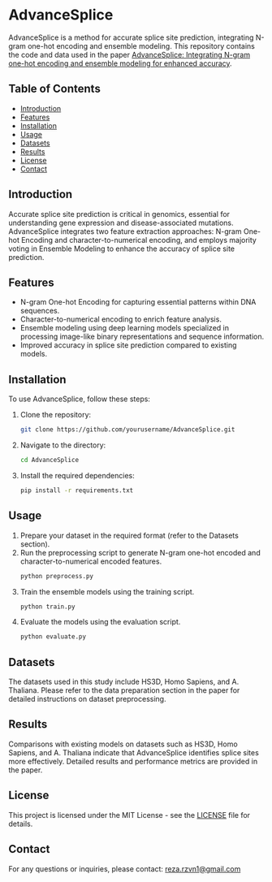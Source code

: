 # AdvanceSplice

AdvanceSplice is a method for accurate splice site prediction, integrating N-gram one-hot encoding and ensemble modeling. This repository contains the code and data used in the paper [AdvanceSplice: Integrating N-gram one-hot encoding and ensemble modeling for enhanced accuracy](https://www.sciencedirect.com/science/article/abs/pii/S1746809424000752).

## Table of Contents
- [Introduction](#introduction)
- [Features](#features)
- [Installation](#installation)
- [Usage](#usage)
- [Datasets](#datasets)
- [Results](#results)
- [License](#license)
- [Contact](#contact)

## Introduction

Accurate splice site prediction is critical in genomics, essential for understanding gene expression and disease-associated mutations. AdvanceSplice integrates two feature extraction approaches: N-gram One-hot Encoding and character-to-numerical encoding, and employs majority voting in Ensemble Modeling to enhance the accuracy of splice site prediction.

## Features

- N-gram One-hot Encoding for capturing essential patterns within DNA sequences.
- Character-to-numerical encoding to enrich feature analysis.
- Ensemble modeling using deep learning models specialized in processing image-like binary representations and sequence information.
- Improved accuracy in splice site prediction compared to existing models.

## Installation

To use AdvanceSplice, follow these steps:

1. Clone the repository:
    ```bash
    git clone https://github.com/yourusername/AdvanceSplice.git
    ```
2. Navigate to the directory:
    ```bash
    cd AdvanceSplice
    ```
3. Install the required dependencies:
    ```bash
    pip install -r requirements.txt
    ```

## Usage

1. Prepare your dataset in the required format (refer to the Datasets section).
2. Run the preprocessing script to generate N-gram one-hot encoded and character-to-numerical encoded features.
    ```bash
    python preprocess.py
    ```
3. Train the ensemble models using the training script.
    ```bash
    python train.py
    ```
4. Evaluate the models using the evaluation script.
    ```bash
    python evaluate.py
    ```

## Datasets

The datasets used in this study include HS3D, Homo Sapiens, and A. Thaliana. Please refer to the data preparation section in the paper for detailed instructions on dataset preprocessing.

## Results

Comparisons with existing models on datasets such as HS3D, Homo Sapiens, and A. Thaliana indicate that AdvanceSplice identifies splice sites more effectively. Detailed results and performance metrics are provided in the paper.

## License

This project is licensed under the MIT License - see the [LICENSE](LICENSE) file for details.

## Contact

For any questions or inquiries, please contact:
reza.rzvn1@gmail.com

